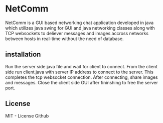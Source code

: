 # NetComm
NetComm is a GUI based networking chat application developed in java which utilizes java swing for GUI and java networking classes along with TCP websockets to deliever messages and images accross networks between hosts in real-time without the need of database.<br>
## installation
Run the server side java file and wait for client to connect. From the client side run client.java with server IP address to connect to the server. This completes the tcp websocket connection. After connecting, share images and messages. Close the client side GUI after fininshing to free the server port.
## License
MIT - License Github
